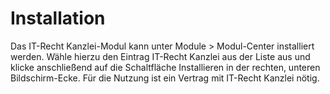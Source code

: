 # Installation 

Das IT-Recht Kanzlei-Modul kann unter Module \> Modul-Center installiert werden. Wähle hierzu den Eintrag IT-Recht Kanzlei aus der Liste aus und klicke anschließend auf die Schaltfläche Installieren in der rechten, unteren Bildschirm-Ecke. Für die Nutzung ist ein Vertrag mit IT-Recht Kanzlei nötig.



